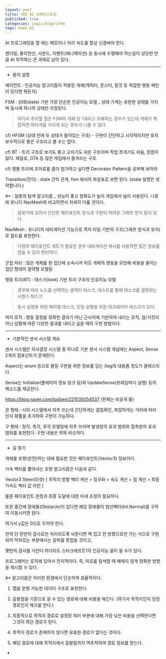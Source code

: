 ```yaml
---
layout: post
title: 게임 AI 브레인스토밍
published: true
categories: Logic/Algorithm
tags: Game AI
---
```


AI 프로그래밍을 할 때는 메모리나 처리 속도를 항상 신경써야 한다.

렌더링, 물리연산, 사운드, 이벤트(애니메이션) 등 동시에 수행해야 하는일이 상당한 만큼 AI 최적화는 큰 과제로 남아 있다.

 - - - 

 - 용어 설명 

에이전트 : 인공지능 알고리즘이 적용된 개체(캐릭터, 몬스터, 탈것 등 복잡한 행동 패턴이 있다면 뭐든지)

FSM : 상태(state) 기반 가장 단순한 인공지능 모델 _ 상태 기계는 유한한 상태를 가지며 동시에 하나의 상태만 지정된다.

 > 여기서 주의할 점은 FSM이 개체 당 1개라고 오해하는 경우가 있는데 개체가 복잡하면 여러개를 가지게 되는 경우가 나올 수 있다.
 
 cf) HFSM (상태 안에 또 상태가 들어있는 구조) - 구현이 간단하고 시각적이지만 유지보수적으로 좋은 구조라고 볼 수는 없다.
 
 cf) BT - 트리 구조로 보기도 좋고 고치기도 쉬운 구조이며 작업 쪼개기도 쉬움, 장점이 많다. 헤일로, GTA 등 많은 게임에서 즐겨쓰는 구조
 
 cf) 행통 트리에 조미료를 좀더 첨가하고 싶다면 Decorator Pattern을 공부해 보아라
 
Transition(전이) : state 간의 관계, fsm 에서의 화살표로 보면 된다. (state 설명은 생략합니다.)

A* : 일종의 탐색 알고리즘 _ 성능이 좋고 정확도가 높아 게임에서 널리 사용된다. 나중에 유니티 NavMesh와 비교하면서 자세히 다룰 것이다.

> 길찾기에 있어서 간단한 웨이포인트 방식과 구현이 어려운 그래프 방식 등이 있다.

NavMesh : 유니티의 네비게이션 기능으로 격자 타일 기반의 구조(그래프 방식과 유자)로 월드를 표현한다. 
 > 다량의 웨이포인트 세트가 필요한 경우 네비게이션 메시를 사용하면 많은 정보를 얻을 수 있어 편리하다.

군집 처리 : 많은 개체를 한 집단에 소속시켜 이웃 개체의 행동을 모방해 비용을 줄이는 집단 형태의 절약형 모델링

행동 트리(BT) : 태스크(task) 기반 트리 구조의 인공지능 모델

> 경우에 따라 노드를 선택하는 셀렉터 태스크, 테스트를 통해 태스크를 결정하는 시퀀스 태스크

> 동시 실행을 위한 패러렐 태스크, 단일 실행을 위한 데코레이터 태스크가 있다.

퍼지 로직 : 행동 결정을 정확한 결과가 아닌 근사치에 기반하여 내리는 로직, 참/거짓이 아닌 상황에 따른 다양한 결과를 내리고 싶을 때의 구현 방법이다.

 - - -
 
 - 기본적인 센서 시스템 개요

센서 시스템은 의사결정 시스템 중 하나로 기본 센서 시스템 개념에는 Aspect, Sense 2개의 컴포넌트가 존재한다.

Aspect는 enum 등으로 물질 구분을 위한 정보를 담는 (tag의 대용품 정도?) 클래스이다.

Sense는 Initialize(플레이어 정보 링크 등)와 UpdateSense(프레임마다 실행) 등의 메소드를 제공한다.

https://blog.naver.com/topben/221535054537 (현재는 비공개 중)

콘 형태 : 시야 시스템에서 자주 쓰는데 간단하게는 겹침확인, 복잡하게는 거리에 따라 인지 확률을 추가하여 구현이 가능하다.

구 형태 : 청각, 촉각, 후각 모델링에 자주 쓰이며 발생원의 효과 범위와 접촉원의 효과 범위를 표현한다. 구현 내용은 위와 비슷하다.

 - - - 
 
 - 길 찾기
 
 개체를 조향(운전)하는 데에 필요한 것은 웨이포인트(Vector3) 정보이다.
 
 가속 벡터를 뽑아내는 조향 알고리즘은 다음과 같다.
 
 Vector3 Steer(타겟) { 목적지 방향 벡터 계산 > 정규화 > 속도 계산 > 힘 계산 > 최종 가속도 벡터 값 리턴 }
 
 물론 웨이포인트 판정과 최종 도달에 대한 미세 조정이 필요하다.
 
 또한 중간에 장애물(Obstacle)이 있다면 해당 장애물의 법선벡터(hit.Normal)를 구하여 이동시키면 된다.
 
 여기서 y값은 0으로 두어야 한다.

 만약 단 한번의 검사로만 처리되도록 놔둔다면 벽 집고 한 방향으로만 가는 식으로 구현되어 막혀있는 부분에서는 갈피를 못잡을 것이고, 
 
 몇번의 검사를 거친다 하더라도 스타크래프트1의 인공지능 꼴이 될 수가 있다.
 
 프로그래머는 로직에 있어서 전지적이다. 즉, 미로를 탐색할 때 해매지 않게 정확한 방향을 제시할 수 있다.
 
 A* 알고리즘은 이러한 환경에서 단순하며 효율적이다.
 
  1. 맵을 운행 가능한 데이터 구조로 표현한다.
  
  2. 출발점을 기준으로 갈 수 있는 경로에 대해 비용을 매긴다. (여기서 목적지인지 닫힌경로인지 체크를 한다.)
  
  3. 최종적으로 목적지 경로로 설정된 여러 부분에 대해 가장 낮은 비용을 선택한다면 그것이 최단 경로가 된다.
  
  4. 목적지 경로가 존재하지 않다면 유효한 경로가 없다는 것이다.
  
  5. 해당 경로에 대해 목적지에서 출발점까지 역추적하여 경로 정보를 얻는다.
 
 
 
 
 - 
